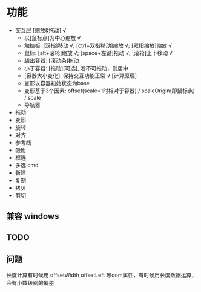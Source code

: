 # 功能
+ 交互层
    [缩放&拖动] √
    + 以[鼠标点]为中心缩放 √
    + 触控板: [双指]移动 √; [ctrl+双指移动]缩放 √; [双指缩放]缩放 √
    + 鼠标: [alt+滚轮]缩放 √; [space+左键]拖动 √; [滚轮]上下移动 √
    + 超出容器: [滚动条]拖动
    + 小于容器: [拖动][可选], 若不可拖动，则居中
    + [容器大小变化]: 保持交互功能正常 √
    [计算原理]
    + 变形以容器初始状态为base
    + 变形基于3个因素: offset(scale=1时相对于容器) / scaleOrigin(即鼠标点) / scale
    + 导航器
+ 拖动  
+ 变形
+ 旋转
+ 对齐
+ 参考线
+ 吸附
+ 框选
+ 多选 cmd
+ 新建
+ 复制
+ 拷贝
+ 剪切

## 兼容 windows

## TODO


## 问题
长度计算有时候用 offsetWidth offsetLeft 等dom属性，有时候用长度数据运算，会有小数级别的偏差